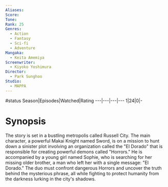 ```yaml
---
Aliases:
Score:
Tone: 
Rank: 25
Genres:
  - Action
  - Fantasy
  - Sci-fi
  - Adventure
Mangaka:
  - Keita Amemiya
Screenwriter:
  - Kiyoko Yoshimura
Director:
  - Park Sunghoo
Studio:
  - MAPPA
---
```

#status
Season|Episodes|Watched|Rating
---|---|---|---
1|24|0|-

# Synopsis
The story is set in a bustling metropolis called Russell City. The main character, a powerful Makai Knight named Sword, is on a mission to hunt down a sinister plot involving an organization called the "El Dorado" that is responsible for creating powerful demons called "Horrors." He is accompanied by a young girl named Sophie, who is searching for her missing older brother, a man who left her with a single message: "El Dorado." The duo must confront dangerous Horrors and uncover the truth behind the mysterious phrase, all while fighting to protect humanity from the darkness lurking in the city's shadows.